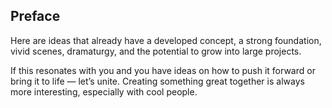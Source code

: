 
## Preface

Here are ideas that already have a developed concept, a strong foundation, vivid scenes, dramaturgy, and the potential to grow into large projects.

If this resonates with you and you have ideas on how to push it forward or bring it to life — let’s unite. Creating something great together is always more interesting, especially with cool people.
